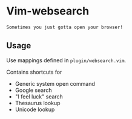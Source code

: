 Vim-websearch
=============

`Sometimes you just gotta open your browser!`

Usage
--------

Use mappings defined in `plugin/websearch.vim`.

Contains shortcuts for

- Generic system open command
- Google search
- "I feel luck" search
- Thesaurus lookup
- Unicode lookup
